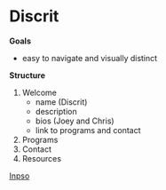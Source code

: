 # Discrit

**Goals**
 - easy to navigate and visually distinct

**Structure**
  1. Welcome
     - name (Discrit)
     - description
     - bios (Joey and Chris)
     - link to programs and contact
  2. Programs
  3. Contact
  4. Resources

[Inpso](https://bureauofworks.com.au)
